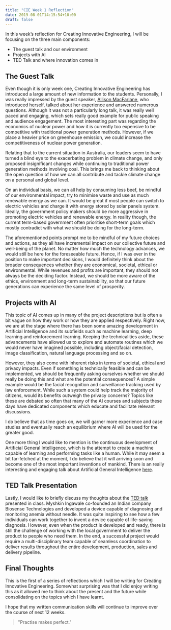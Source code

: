 ```yaml
---
title: "CIE Week 1 Reflection"
date: 2019-08-01T14:15:54+10:00
draft: false
---
```


In this week’s reflection for Creating Innovative Engineering, I will be focusing on the three main components:

* The guest talk and our environment
* Projects with AI
* TED Talk and where innovation comes in

## The Guest Talk
Even though it is only week one, Creating Innovative Engineering has introduced a large amount of new information to the students. Personally, I was really impressed by the guest speaker, [Allison MacFarlane](https://en.wikipedia.org/wiki/Allison_Macfarlane), who introduced herself, talked about her experience and answered numerous questions. Although it was not a particularly long talk, it was really well paced and engaging, which sets really good example for public speaking and audience engagement. The most interesting part was regarding the economics of nuclear power and how it is currently too expensive to be competitive with traditional power generation methods. However, if we place a heavier price on greenhouse emission, we could increase the competitiveness of nuclear power generation.

Relating that to the current situation in Australia, our leaders seem to have turned a blind eye to the exacerbating problem in climate change, and only proposed insignificant changes while continuing to traditional power generation methods involving coal. This brings me back to thinking about the open question of how we can all contribute and tackle climate change on a personal and global level.

On an individual basis, we can all help by consuming less beef, be mindful of our environmental impact, try to minimise waste and use as much renewable energy as we can. It would be great if most people can switch to electric vehicles and charge it with energy stored by solar panels system. Ideally, the government policy makers should be more aggressive in promoting electric vehicles and renewable energy. In reality though, the current term-based government often prioritise short-term goals which mostly contradict with what we should be doing for the long-term.

The aforementioned points prompt me to be mindful of my future choices and actions, as they all have incremental impact on our collective future and well-being of the planet. No matter how much the technology advances, we would still be here for the foreseeable future. Hence, if I was ever in the position to make important decisions, I would definitely think about the broader consequences whether they are economical, societal, ethical or environmental. While revenues and profits are important, they should not always be the deciding factor. Instead, we should be more aware of the ethics, environment and long-term sustainability, so that our future generations can experience the same level of prosperity.

## Projects with AI
This topic of AI comes up in many of the project descriptions but is often a bit vague on how they work or how they are applied respectively. Right now, we are at the stage where there has been some amazing development in Artificial Intelligence and its subfields such as machine learning, deep learning and reinforcement learning. Keeping the technicalities aside, these advancements have allowed us to explore and automate routines which we would never have imagined possible, including object/facial detection, image classification, natural language processing and so on.

However, they also come with inherent risks in terms of societal, ethical and privacy impacts. Even if something is technically feasible and can be implemented, we should be frequently asking ourselves whether we should really be doing this and what are the potential consequences? A simple example would be the facial recognition and surveillance tracking used by law enforcement. While such a system could help track the majority of citizens, would its benefits outweigh the privacy concerns? Topics like these are debated so often that many of the AI courses and subjects these days have dedicated components which educate and facilitate relevant discussions.

I do believe that as time goes on, we will garner more experience and case studies and eventually reach an equilibrium where AI will be used for the greater good.

One more thing I would like to mention is the continuous development of Artificial General Intelligence, which is the attempt to create a machine capable of learning and performing tasks like a human. While it may seem a bit far-fetched at the moment, I do believe that it will arriving soon and become one of the most important inventions of mankind. There is an really interesting and engaging talk about Artificial General Intelligence [here](https://www.youtube.com/watch?v=sRyZ-XwmgnE).

## TED Talk Presentation
Lastly, I would like to briefly discuss my thoughts about the [TED talk](https://www.youtube.com/watch?v=RyeQt0GodsE) presented in class. Myshkin Ingawale co-founded an Indian company Biosense Technologies and developed a device capable of diagnosing and monitoring anemia without needle. It was quite inspiring to see how a few individuals can work together to invent a device capable of life-saving diagnosis. However, even when the product is developed and ready, there is still the challenge of working with the local government to deliver the product to people who need them. In the end, a successful project would require a multi-disciplinary team capable of seamless coordination to deliver results throughout the entire development, production, sales and delivery pipeline.

## Final Thoughts
This is the first of a series of reflections which I will be writing for Creating Innovative Engineering. Somewhat surprising was that I did enjoy writing this as it allowed me to think about the present and the future while consolidating on the topics which I have learnt.

I hope that my written communication skills will continue to improve over the course of next 12 weeks.

> "Practise makes perfect."

